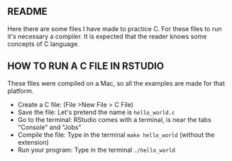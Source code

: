 ## README

Here there are some files I have made to practice C. For these files to run it's necessary a compiler. It is expected that the reader knows some concepts of C language.

## HOW TO RUN A C FILE IN RSTUDIO

These files were compiled on a Mac, so all the examples are made for that platform.

- Create a C file: (File >New File > C File)
- Save the file: Let's pretend the name is `hello_world.c`
- Go to the terminal: RStudio comes with a terminal, is near the tabs "Console" and "Jobs"
- Compile the file: Type in the terminal `make hello_world` (without the extension)
- Run your program: Type in the terminal `./hello_world`